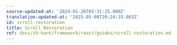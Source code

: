 ```yaml
---
source-updated-at: '2024-01-26T03:31:25.000Z'
translation-updated-at: '2025-05-08T20:24:19.863Z'
id: scroll-restoration
title: Scroll Restoration
ref: docs/zh-hant/framework/react/guides/scroll-restoration.md
---
```

